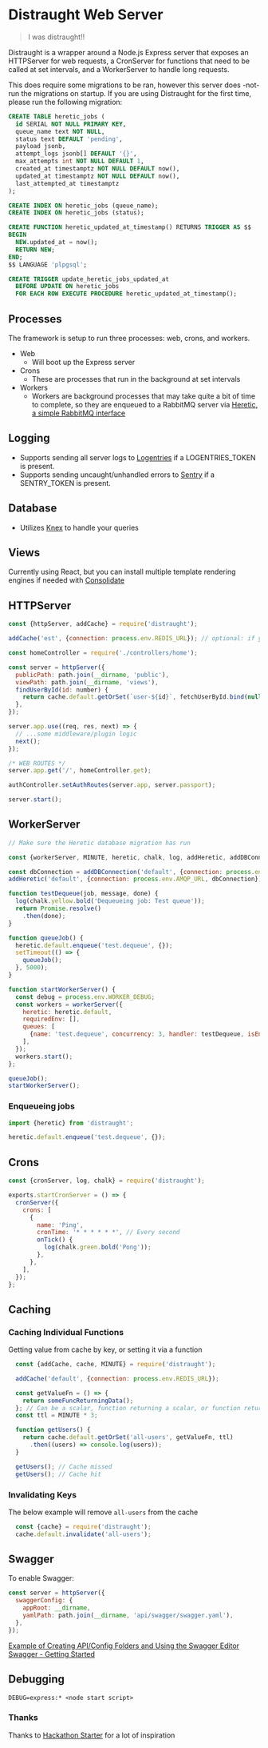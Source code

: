 # Distraught Web Server

> I was distraught!!

Distraught is a wrapper around a Node.js Express server that exposes an HTTPServer for web requests, a CronServer for functions that need to be called at set intervals, and a WorkerServer to handle long requests.

This does require some migrations to be ran, however this server does -not- run the migrations on startup. If you are using Distraught for the first time, please run the following migration:

```sql
CREATE TABLE heretic_jobs (
  id SERIAL NOT NULL PRIMARY KEY,
  queue_name text NOT NULL,
  status text DEFAULT 'pending',
  payload jsonb,
  attempt_logs jsonb[] DEFAULT '{}',
  max_attempts int NOT NULL DEFAULT 1,
  created_at timestamptz NOT NULL DEFAULT now(),
  updated_at timestamptz NOT NULL DEFAULT now(),
  last_attempted_at timestamptz
);

CREATE INDEX ON heretic_jobs (queue_name);
CREATE INDEX ON heretic_jobs (status);

CREATE FUNCTION heretic_updated_at_timestamp() RETURNS TRIGGER AS $$
BEGIN
  NEW.updated_at = now();
  RETURN NEW;
END;
$$ LANGUAGE 'plpgsql';

CREATE TRIGGER update_heretic_jobs_updated_at
  BEFORE UPDATE ON heretic_jobs
  FOR EACH ROW EXECUTE PROCEDURE heretic_updated_at_timestamp();
```

## Processes

The framework is setup to run three processes: web, crons, and workers.

- Web
  - Will boot up the Express server
- Crons
  - These are processes that run in the background at set intervals
- Workers
  - Workers are background processes that may take quite a bit of time to complete, so they are enqueued to a RabbitMQ server via [Heretic, a simple RabbitMQ interface](https://github.com/bjyoungblood/heretic)

## Logging

- Supports sending all server logs to [Logentries](https://logentries.com/) if a LOGENTRIES_TOKEN is present.
- Supports sending uncaught/unhandled errors to [Sentry](https://sentry.io) if a SENTRY_TOKEN is present.

## Database

- Utilizes [Knex](http://knexjs.org/) to handle your queries

## Views

Currently using React, but you can install multiple template rendering engines if needed with [Consolidate](https://github.com/tj/consolidate.js)

## HTTPServer

```javascript
const {httpServer, addCache} = require('distraught');

addCache('est', {connection: process.env.REDIS_URL}); // optional: if you want to use caching

const homeController = require('./controllers/home');

const server = httpServer({
  publicPath: path.join(__dirname, 'public'),
  viewPath: path.join(__dirname, 'views'),
  findUserById(id: number) {
    return cache.default.getOrSet(`user-${id}`, fetchUserById.bind(null, id)); // Needed for passport middleware
  },
});

server.app.use((req, res, next) => {
  // ...some middleware/plugin logic
  next();
});

/* WEB ROUTES */
server.app.get('/', homeController.get);

authController.setAuthRoutes(server.app, server.passport);

server.start();
```

## WorkerServer

```javascript
// Make sure the Heretic database migration has run

const {workerServer, MINUTE, heretic, chalk, log, addHeretic, addDBConnection} = require('distraught');

const dbConnection = addDBConnection('default', {connection: process.env.DATABASE_URL});
addHeretic('default', {connection: process.env.AMQP_URL, dbConnection});

function testDequeue(job, message, done) {
  log(chalk.yellow.bold('Dequeueing job: Test queue'));
  return Promise.resolve()
    .then(done);
}

function queueJob() {
  heretic.default.enqueue('test.dequeue', {});
  setTimeout(() => {
    queueJob();
  }, 5000);
}

function startWorkerServer() {
  const debug = process.env.WORKER_DEBUG;
  const workers = workerServer({
    heretic: heretic.default,
    requiredEnv: [],
    queues: [
      {name: 'test.dequeue', concurrency: 3, handler: testDequeue, isEnabled: process.env.NODE_ENV === 'development', alertAt: MINUTE, killAt: MINUTE * 2, debug},
    ],
  });
  workers.start();
};

queueJob();
startWorkerServer();
```

### Enqueueing jobs

```javascript
import {heretic} from 'distraught';

heretic.default.enqueue('test.dequeue', {});
```

## Crons

```javascript
const {cronServer, log, chalk} = require('distraught');

exports.startCronServer = () => {
  cronServer({
    crons: [
      {
        name: 'Ping',
        cronTime: '* * * * * *', // Every second
        onTick() {
          log(chalk.green.bold('Pong'));
        },
      },
    ],
  });
};
```


## Caching

### Caching Individual Functions

Getting value from cache by key, or setting it via a function

```javascript
  const {addCache, cache, MINUTE} = require('distraught');

  addCache('default', {connection: process.env.REDIS_URL});

  const getValueFn = () => {
    return someFuncReturningData();
  }; // Can be a scalar, function returning a scalar, or function returning a Promise
  const ttl = MINUTE * 3;

  function getUsers() {
    return cache.default.getOrSet('all-users', getValueFn, ttl)
      .then((users) => console.log(users));
  }

  getUsers(); // Cache missed
  getUsers(); // Cache hit
```

### Invalidating Keys

The below example will remove `all-users` from the cache

```javascript
  const {cache} = require('distraught');
  cache.default.invalidate('all-users');
```

## Swagger

To enable Swagger:

```javascript
const server = httpServer({
  swaggerConfig: {
    appRoot: __dirname,
    yamlPath: path.join(__dirname, 'api/swagger/swagger.yaml'),
  },
});
```

[Example of Creating API/Config Folders and Using the Swagger Editor](https://github.com/swagger-api/swagger-node)
[Swagger - Getting Started](https://github.com/swagger-api/swagger-node/blob/master/docs/README.md)

## Debugging

`DEBUG=express:* <node start script>`

### Thanks

Thanks to [Hackathon Starter](https://github.com/sahat/hackathon-starter) for a lot of inspiration
